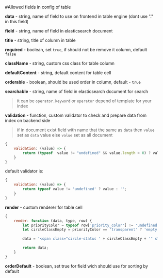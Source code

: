 #Allowed fields in config of table

**data** - string, name of field to use on frontend in table engine (dont use "." in this field)

**field** - string, name of field in elasticsearch document

**title** - string, title of column in table

**required** - boolean, set `true`, if should not be remove it column, default `false`

**className** - string, custom css class for table column

**defaultContent** - string, default content for table cell

**orderable** - boolean, should be used order in column, default - `true`

**searchable** - string, name of field in elasticsearch document for search
> it can be `operator.keyword` or `operator` depend of template for your index

**validation** - function, custom validator to check and prepare data from index on backend side
> if in document exist field with name that the same as `data` then `value` set as `data` value
> else `value` set as all document 
```javascript
{
    validation: (value) => {
        return (typeof  value != "undefined" && value.length > 0) ? value : [];
    }
}
```
default validator is:
```javascript
{
    validation: (value) => {
        return typeof value != 'undefined' ? value : '';
    }
}
```

**render** - custom renderer for table cell
```javascript
{
    render: function (data, type, row) {
        let priorityColor = typeof row['priority_color'] != 'undefined' ? row['priority_color'] : '';
        let circleClassEmpty = priorityColor == 'transparent' ? 'empty' : '';
    
        data = '<span class="circle-status ' + circleClassEmpty + '" style="background-color: ' + priorityColor + '">' + data + '</span>';
    
        return data;
    }
}
```

**orderDefault** - boolean, set true for field wich should use for sorting by default